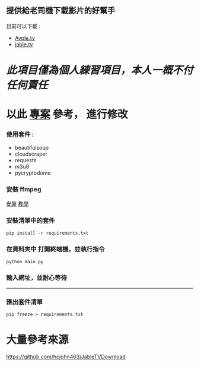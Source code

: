 ## 提供給老司機下載影片的好幫手

目前可以下載  :

* [Avple.tv](https://avple.tv/?asgtbndr=1) 
* [jable.tv](https://jable.tv/)

#  *此項目僅為個人練習項目，本人一概不付任何責任*
#  以此 [專案](https://github.com/hcjohn463/JableTVDownload) 參考， 進行修改

### 使用套件 :
* beautifulsoup
* cloudscraper 
* requests
* m3u8
* pycryptodome

### 安裝 ffmpeg

[安裝](https://www.ffmpeg.org/)
[教學](https://annkuoq.github.io/blog/2019-12-17-install-ffmpeg/)


### 安裝清單中的套件

```shell
pip install -r requirements.txt
```

### 在資料夾中 打開終端機，並執行指令

```shell
python main.py
```

### 輸入網址，並耐心等待


---

### 匯出套件清單

```shell
pip freeze > requirements.txt
```


# 大量參考來源 

https://github.com/hcjohn463/JableTVDownload



